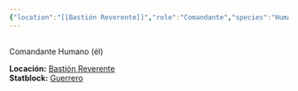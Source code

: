 ```yaml
---
{"location":"[[Bastión Reverente]]","role":"Comandante","species":"Humano","pronouns":"él","reference":"","description":"Comandante Humano (él)","statblock":"[[Guerrero]]","type":"person","dg-publish":null,"dg-publish-dm":true,"permalink":"/personas/liron/","dgPassFrontmatter":true}
---
```


<p><span><div data-callout-metadata="" data-callout-fold="" data-callout="info" class="callout node-insert-event"><div class="callout-title" dir="auto"><div class="callout-icon"><svg width="16" height="16"></svg></div><div class="callout-title-inner">Comandante Humano (él)</div></div><div class="callout-content">
<p dir="auto"><strong>Locación:</strong> <a data-tooltip-position="top" aria-label="Bastión Reverente" data-href="Bastión Reverente" href="Bastión Reverente" class="internal-link" target="_blank" rel="noopener nofollow">Bastión Reverente</a><br>
<strong>Statblock:</strong> <a data-tooltip-position="top" aria-label="Statblocks/Guerrero.md" data-href="Statblocks/Guerrero.md" href="Statblocks/Guerrero.md" class="internal-link" target="_blank" rel="noopener nofollow">Guerrero</a></p>
</div></div></span></p>